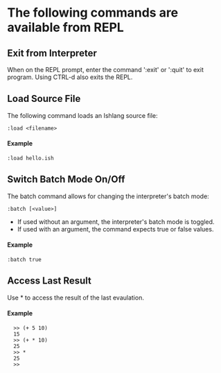 # The following commands are available from REPL

## Exit from Interpreter

When on the REPL prompt, enter the command ':exit' or ':quit' to exit program.
Using CTRL-d also exits the REPL.

## Load Source File

The following command loads an Ishlang source file:
```
:load <filename>
```

#### Example
```
:load hello.ish
```

## Switch Batch Mode On/Off

The batch command allows for changing the interpreter's batch mode:
```
:batch [<value>]
```

* If used without an argument, the interpreter's batch mode is toggled.
* If used with an argument, the command expects true or false values.

#### Example
```
:batch true
```

## Access Last Result

Use * to access the result of the last evaulation.

#### Example
```
  >> (+ 5 10)
  15
  >> (+ * 10)
  25
  >> *
  25
  >> 
```
